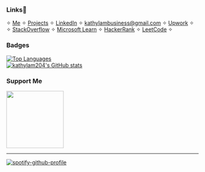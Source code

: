 ### Links📎
✧ <a href= "https://kathylam204.github.io/">Me</a> ✧ <a href= "https://github.com/kathylam204/project-listing">Projects</a> ✧ <a href= "https://www.linkedin.com/in/klam204">LinkedIn</a> ✧ <a href= "mailto: kathylambusiness@gmail.com">kathylambusiness@gmail.com</a> ✧ <a href="https://www.upwork.com/freelancers/~014119e04e76a369c4?viewMode=1">Upwork</a> ✧  <br>
✧ <a href="https://www.stackoverflow.com/users/26828098">StackOverflow</a> ✧ <a href="https://learn.microsoft.com/en-us/users/klam204/?tab=tab-learning-paths">Microsoft Learn</a> ✧ <a href="https://www.hackerrank.com/kathylam2001">HackerRank</a> ✧ <a href="https://www.leetcode.com/gtzxkj0fay">LeetCode</a> ✧ 

### Badges
<a href="https://github.com/kathylam204" align="left"><img src="https://github-readme-stats.vercel.app/api/top-langs/?username=kathylam204&langs_count=10&title_color=0891b2&text_color=ffffff&icon_color=0891b2&bg_color=0c1017&hide_border=true&locale=en&custom_title=Top%20%Languages" alt="Top Languages" /> <br>
<a href="http://www.github.com/kathylam204"><img src="https://github-readme-stats.vercel.app/api?username=kathylam204&show_icons=true&hide=&count_private=true&title_color=0891b2&text_color=ffffff&icon_color=0891b2&bg_color=0c1017&hide_border=true&show_icons=true" alt="kathylam204's GitHub stats" /></a>
</a>

### Support Me
<a href="https://www.ko-fi.com/daisynefi"><img src="https://storage.ko-fi.com/cdn/kofi2.png?v=3" width="150"/></a>
<hr>

[![spotify-github-profile](https://spotify-github-profile.kittinanx.com/api/view?uid=cutechibi204&cover_image=true&theme=natemoo-re&show_offline=false&background_color=000000&interchange=true&bar_color=4375ea&bar_color_cover=false)](https://spotify-github-profile.kittinanx.com/api/view?uid=cutechibi204&redirect=true)

